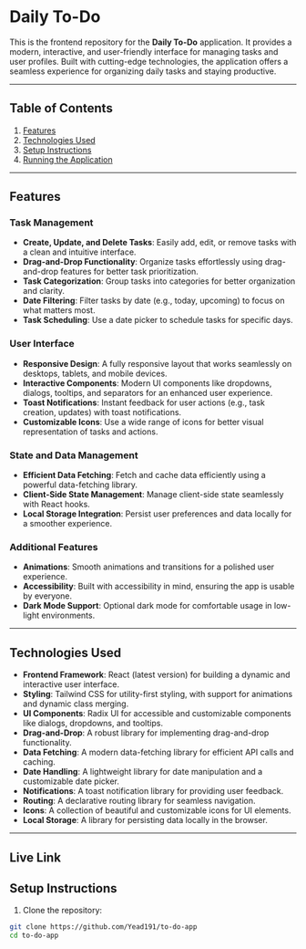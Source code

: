 # Daily To-Do

This is the frontend repository for the **Daily To-Do** application. It provides a modern, interactive, and user-friendly interface for managing tasks and user profiles. Built with cutting-edge technologies, the application offers a seamless experience for organizing daily tasks and staying productive.

---

## Table of Contents

1. [Features](#features)
2. [Technologies Used](#technologies-used)
3. [Setup Instructions](#setup-instructions)
4. [Running the Application](#running-the-application)

---

## Features

### Task Management
- **Create, Update, and Delete Tasks**: Easily add, edit, or remove tasks with a clean and intuitive interface.
- **Drag-and-Drop Functionality**: Organize tasks effortlessly using drag-and-drop features for better task prioritization.
- **Task Categorization**: Group tasks into categories for better organization and clarity.
- **Date Filtering**: Filter tasks by date (e.g., today, upcoming) to focus on what matters most.
- **Task Scheduling**: Use a date picker to schedule tasks for specific days.

### User Interface
- **Responsive Design**: A fully responsive layout that works seamlessly on desktops, tablets, and mobile devices.
- **Interactive Components**: Modern UI components like dropdowns, dialogs, tooltips, and separators for an enhanced user experience.
- **Toast Notifications**: Instant feedback for user actions (e.g., task creation, updates) with toast notifications.
- **Customizable Icons**: Use a wide range of icons for better visual representation of tasks and actions.

### State and Data Management
- **Efficient Data Fetching**: Fetch and cache data efficiently using a powerful data-fetching library.
- **Client-Side State Management**: Manage client-side state seamlessly with React hooks.
- **Local Storage Integration**: Persist user preferences and data locally for a smoother experience.

### Additional Features
- **Animations**: Smooth animations and transitions for a polished user experience.
- **Accessibility**: Built with accessibility in mind, ensuring the app is usable by everyone.
- **Dark Mode Support**: Optional dark mode for comfortable usage in low-light environments.

---

## Technologies Used

- **Frontend Framework**: React (latest version) for building a dynamic and interactive user interface.
- **Styling**: Tailwind CSS for utility-first styling, with support for animations and dynamic class merging.
- **UI Components**: Radix UI for accessible and customizable components like dialogs, dropdowns, and tooltips.
- **Drag-and-Drop**: A robust library for implementing drag-and-drop functionality.
- **Data Fetching**: A modern data-fetching library for efficient API calls and caching.
- **Date Handling**: A lightweight library for date manipulation and a customizable date picker.
- **Notifications**: A toast notification library for providing user feedback.
- **Routing**: A declarative routing library for seamless navigation.
- **Icons**: A collection of beautiful and customizable icons for UI elements.
- **Local Storage**: A library for persisting data locally in the browser.

---

## Live Link


## Setup Instructions

1. Clone the repository:

```bash
git clone https://github.com/Yead191/to-do-app
cd to-do-app
